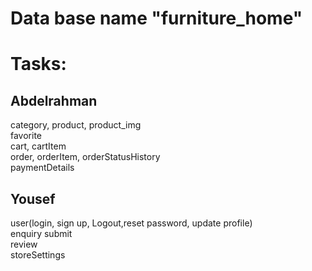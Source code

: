 # Data base name  "furniture_home" <br>

# Tasks:
## Abdelrahman
category, product, product_img <br>
favorite <br>
cart, cartItem <br>
order, orderItem, orderStatusHistory <br>
paymentDetails <br>

## Yousef
user(login, sign up, Logout,reset password, update profile) <br>
enquiry submit <br>
review <br>
storeSettings <br>
